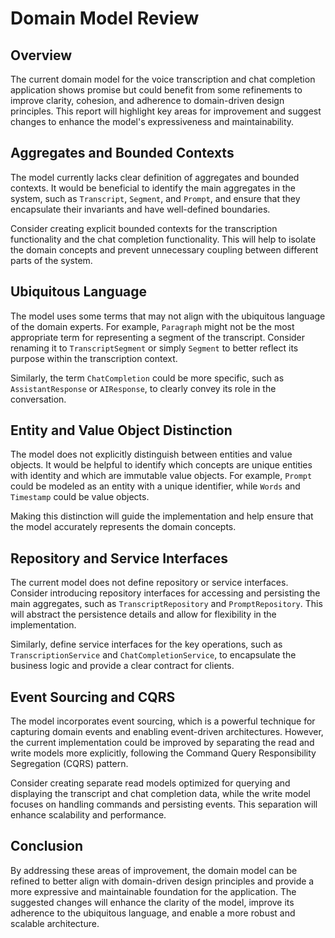 # Domain Model Review

## Overview

The current domain model for the voice transcription and chat completion
application shows promise but could benefit from some refinements to improve
clarity, cohesion, and adherence to domain-driven design principles. This
report will highlight key areas for improvement and suggest changes to enhance
the model's expressiveness and maintainability.

## Aggregates and Bounded Contexts

The model currently lacks clear definition of aggregates and bounded contexts.
It would be beneficial to identify the main aggregates in the system, such as
`Transcript`, `Segment`, and `Prompt`, and ensure that they encapsulate their
invariants and have well-defined boundaries.

Consider creating explicit bounded contexts for the transcription
functionality and the chat completion functionality. This will help to isolate
the domain concepts and prevent unnecessary coupling between different parts
of the system.

## Ubiquitous Language

The model uses some terms that may not align with the ubiquitous language of
the domain experts. For example, `Paragraph` might not be the most appropriate
term for representing a segment of the transcript. Consider renaming it to
`TranscriptSegment` or simply `Segment` to better reflect its purpose within
the transcription context.

Similarly, the term `ChatCompletion` could be more specific, such as
`AssistantResponse` or `AIResponse`, to clearly convey its role in the
conversation.

## Entity and Value Object Distinction

The model does not explicitly distinguish between entities and value objects.
It would be helpful to identify which concepts are unique entities with
identity and which are immutable value objects. For example, `Prompt` could be
modeled as an entity with a unique identifier, while `Words` and `Timestamp`
could be value objects.

Making this distinction will guide the implementation and help ensure that the
model accurately represents the domain concepts.

## Repository and Service Interfaces

The current model does not define repository or service interfaces. Consider
introducing repository interfaces for accessing and persisting the main
aggregates, such as `TranscriptRepository` and `PromptRepository`. This will
abstract the persistence details and allow for flexibility in the
implementation.

Similarly, define service interfaces for the key operations, such as
`TranscriptionService` and `ChatCompletionService`, to encapsulate the
business logic and provide a clear contract for clients.

## Event Sourcing and CQRS

The model incorporates event sourcing, which is a powerful technique for
capturing domain events and enabling event-driven architectures. However, the
current implementation could be improved by separating the read and write
models more explicitly, following the Command Query Responsibility Segregation
(CQRS) pattern.

Consider creating separate read models optimized for querying and displaying
the transcript and chat completion data, while the write model focuses on
handling commands and persisting events. This separation will enhance
scalability and performance.

## Conclusion

By addressing these areas of improvement, the domain model can be refined to
better align with domain-driven design principles and provide a more
expressive and maintainable foundation for the application. The suggested
changes will enhance the clarity of the model, improve its adherence to the
ubiquitous language, and enable a more robust and scalable architecture.
